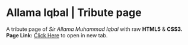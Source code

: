 # Allama Iqbal | Tribute page
A tribute page of *Sir Allama Muhammad Iqbal* with raw **HTML5** & **CSS3.**
<br>
**Page Link:** <a href="https://shareefrahat.github.io/AllamaIqbal/">Click Here<a> to open in new tab.
